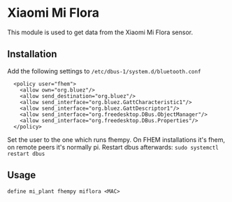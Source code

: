 
# Xiaomi Mi Flora
This module is used to get data from the Xiaomi Mi Flora sensor.

## Installation
Add the following settings to `/etc/dbus-1/system.d/bluetooth.conf`
```
  <policy user="fhem">
    <allow own="org.bluez"/>
    <allow send_destination="org.bluez"/>
    <allow send_interface="org.bluez.GattCharacteristic1"/>
    <allow send_interface="org.bluez.GattDescriptor1"/>
    <allow send_interface="org.freedesktop.DBus.ObjectManager"/>
    <allow send_interface="org.freedesktop.DBus.Properties"/>
  </policy>
```
Set the user to the one which runs fhempy. On FHEM installations it's fhem, on remote peers it's normally pi.
Restart dbus afterwards: `sudo systemctl restart dbus`

## Usage
```
define mi_plant fhempy miflora <MAC>
```